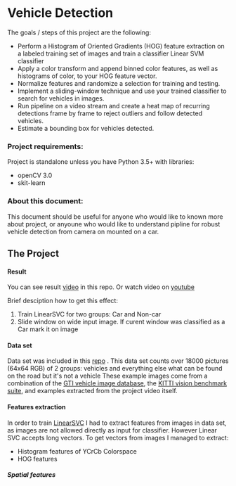 # Vehicle Detection

The goals / steps of this project are the following:

* Perform a Histogram of Oriented Gradients (HOG) feature extraction on a labeled training set of images and train a classifier Linear SVM classifier
* Apply a color transform and append binned color features, as well as histograms of color, to your HOG feature vector. 
* Normalize features and randomize a selection for training and testing.
* Implement a sliding-window technique and use your trained classifier to search for vehicles in images.
* Run pipeline on a video stream and create a heat map of recurring detections frame by frame to reject outliers and follow detected vehicles.
* Estimate a bounding box for vehicles detected.

### Project requirements:

Project is standalone unless you have Python 3.5+ with libraries:
* openCV 3.0
* skit-learn


### About this document:

This document should be useful for anyone who would like to known more about project, or anyoune who would like to understand pipline for robust vehicle detection from camera on mounted on a car.


The Project
---

#### Result 
You can see result [video](result.mp4) in this repo. Or watch video on [youtube](https://youtu.be/1STnCs36MfU)

Brief desciption how to get this effect:
1) Train LinearSVC for two groups: Car and Non-car
2) Slide window on wide input image. If curent window was classified as a Car mark it on image


#### Data set
Data set was included in this [repo](train_data) .
This data set counts over 18000 pictures (64x64 RGB) of 2 groups: vehicles and everything else what can be found on the road but it's not a vehicle 
These example images come from a combination of the [GTI vehicle image database](http://www.gti.ssr.upm.es/data/Vehicle_database.html), the [KITTI vision benchmark suite](http://www.cvlibs.net/datasets/kitti/), and examples extracted from the project video itself.

#### Features extraction
In order to train [LinearSVC](http://scikit-learn.org/stable/modules/generated/sklearn.svm.LinearSVC.html) I had to extract features from images in data set, as images are not allowed directly as input for classifier.
However Linear SVC accepts long vectors. To get vectors from images I managed to extract:

* Histogram features of YCrCb Colorspace
* HOG features

##### Spatial features

